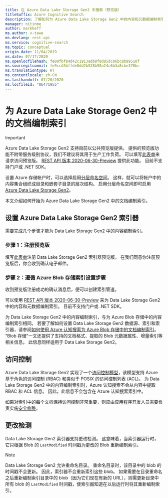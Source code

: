 ```yaml
---
title: 在 Azure Data Lake Storage Gen2 中搜索（预览版）
titleSuffix: Azure Cognitive Search
description: 了解如何为 Azure Data Lake Storage Gen2 中的内容和元数据编制索引。 此功能目前以公共预览版提供
manager: nitinme
author: markheff
ms.author: v-tawe
ms.devlang: rest-api
ms.service: cognitive-search
ms.topic: conceptual
origin.date: 11/04/2019
ms.date: 07/17/2020
ms.openlocfilehash: fe00fbf84d42c1913adb8f8d05dc06bc8b89510f
ms.sourcegitcommit: fe9ccd3bffde0dd2b528b98a24c6b3a8cbe370bc
ms.translationtype: HT
ms.contentlocale: zh-CN
ms.lasthandoff: 07/20/2020
ms.locfileid: "86471955"
---
```

# <a name="indexing-documents-in-azure-data-lake-storage-gen2"></a>为 Azure Data Lake Storage Gen2 中的文档编制索引

> [!IMPORTANT] 
> Azure Data Lake Storage Gen2 支持目前以公共预览版提供。 提供的预览版功能不附带服务级别协议，我们不建议将其用于生产工作负荷。
> 可以填写[此表单](https://aka.ms/azure-cognitive-search/indexer-preview)来请求访问预览版。 [REST API 版本 2020-06-30-Preview](search-api-preview.md) 提供此功能。 目前不支持门户或 .NET SDK。


设置 Azure 存储帐户时，可以选择启用[分层命名空间](https://docs.azure.cn/storage/blobs/data-lake-storage-namespace)。 这样，就可以将帐户中的内容集合组织成目录和嵌套子目录的层次结构。 启用分层命名空间即可启用 [Azure Data Lake Storage Gen2](https://docs.azure.cn/storage/blobs/data-lake-storage-introduction)。

本文介绍如何开始为 Azure Data Lake Storage Gen2 中的文档编制索引。

## <a name="set-up-azure-data-lake-storage-gen2-indexer"></a>设置 Azure Data Lake Storage Gen2 索引器

需要完成几个步骤才能为 Data Lake Storage Gen2 中的内容编制索引。

### <a name="step-1-sign-up-for-the-preview"></a>步骤 1：注册预览版

填写[此表单](https://aka.ms/azure-cognitive-search/indexer-preview)注册 Data Lake Storage Gen2 索引器预览版。 在我们同意你注册预览版后，你会收到确认电子邮件。

### <a name="step-2-follow-the-azure-blob-storage-indexing-setup-steps"></a>步骤 2：遵循 Azure Blob 存储索引设置步骤

收到预览版注册成功的确认消息后，便可以创建索引管道。

可以使用 [REST API 版本 2020-06-30-Preview](search-api-preview.md) 来为 Data Lake Storage Gen2 中的内容和元数据编制索引。 目前不支持门户或 .NET SDK。

为 Data Lake Storage Gen2 中的内容编制索引，与为 Azure Blob 存储中的内容编制索引相同。 若要了解如何设置 Data Lake Storage Gen2 数据源、索引和索引器，请参阅[如何使用 Azure 认知搜索为 Azure Blob 存储中的文档编制索引](search-howto-indexing-azure-blob-storage.md)。 “Blob 存储”一文还提供了支持的文档格式、提取的 Blob 元数据属性、增量索引等相关信息。 此信息同样适用于 Data Lake Storage Gen2。

## <a name="access-control"></a>访问控制

Azure Data Lake Storage Gen2 实现了一个[访问控制模型](https://docs.azure.cn/storage/blobs/data-lake-storage-access-control)，该模型支持 Azure 基于角色的访问控制 (RBAC) 和类似于 POSIX 的访问控制列表 (ACL)。 为 Data Lake Storage Gen2 中的内容编制索引时，Azure 认知搜索不会从内容中提取 RBAC 和 ACL 信息。 因此，此信息不会包含在 Azure 认知搜索索引中。

如果对索引中的每个文档保持访问控制非常重要，则应由应用程序开发人员需要负责实施[安全修整](https://docs.azure.cn/search/search-security-trimming-for-azure-search)。

## <a name="change-detection"></a>更改检测

Data Lake Storage Gen2 索引器支持更改检测。 这意味着，当索引器运行时，它只根据 Blob 的 `LastModified` 时间戳为更改的 Blob 重新编制索引。

> [!NOTE] 
> Data Lake Storage Gen2 允许重命名目录。 重命名目录时，该目录中的 blob 的时间戳不会更新。 因此，索引器不会重新索引这些 blob。 如果需要在目录重命名之后重新编制索引目录中的 blob（因为它们现在有新的 URL），则需更新目录中所有 blob 的 `LastModified` 时间戳，使索引器知道在以后运行时将其重新编制索引。

